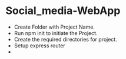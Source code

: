 # Social_media-WebApp
- Create Folder with Project Name.
- Run npm init to initiate the Project.
- Create the required directories for project.
- Setup express router
- 